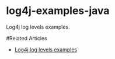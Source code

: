 # log4j-examples-java
Log4j log levels examples.

#Related Articles
<ul>
  <li> 
  <a href = "https://www.javacodestuffs.com/2020/06/log4j-log-levels-examples.html"> Log4j log levels examples </a>
  </li> 
</ul>

